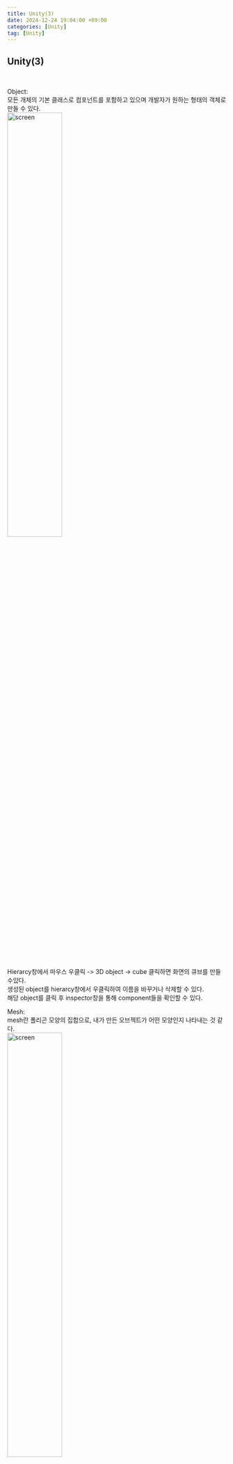 ```yaml
---
title: Unity(3)
date: 2024-12-24 19:04:00 +09:00
categories: [Unity]
tag: [Unity]
---
```


## Unity(3)
<br>

Object:<br>
 모든 개체의 기본 클래스로 컴포넌트를 포함하고 있으며 개발자가 원하는 형태의 객체로 만들 수 있다.
<br>
<img src=" https://github.com/user-attachments/assets/576123cb-035c-4c44-ba2a-fc03ae60ae3f" width="50%" height="50%" title="px(픽셀) 크기 설정" alt="screen"></img><br>

Hierarcy창에서 마우스 우클릭 -> 3D object -> cube 클릭하면 화면의 큐브를 만들수있다.<br>
생성된 object를 hierarcy창에서 우클릭하여 이름을 바꾸거나 삭제할 수 있다.<br>
해당 object를 클릭 후 inspector창을 통해 component들을 확인할 수 있다.

Mesh:<br>
 mesh란 폴리곤 모양의 집합으로, 내가 만든 오브젝트가 어떤 모양인지 나타내는 것 같다.<br>
 <img src=" https://github.com/user-attachments/assets/dc6f7719-c5a7-474d-a21e-7b5d427fe2ea" width="50%" height="50%" title="px(픽셀) 크기 설정" alt="screen"></img><br>

 사진 속 inspector창에는 위에서 만든 큐브의 컴포넌트들이 들어있다.<br>
 Mesh Filter: 어떤 모양인지 결정할 수 있는 component이다. 여기서 모양을 바꿀 수 있다.<br>
 Mesh Render: 어떤 성질을 가질지 결정.<br>
 1. materials: 어떤 텍스처를 어떻게 배치할것이며, 표면의 질감은 어떤 특징을 가지도록할지 결정  
 2. Lighting: 빛과 관련된 설정
<br>








